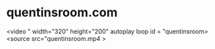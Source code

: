 # quentinsroom.com
<video " width="320" height="200" autoplay loop id = "quentinsroom>
  <source src="quentinsroom.mp4 >
</video>
